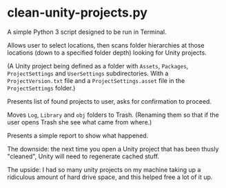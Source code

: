 # clean-unity-projects.py
 
A simple Python 3 script designed to be run in Terminal.

Allows user to select locations, then scans folder hierarchies at those locations (down to a specified folder depth) looking for Unity projects.

(A Unity project being defined as a folder with `Assets`, `Packages`, `ProjectSettings` and `UserSettings` subdirectories. With a `ProjectVersion.txt` file and a `ProjectSettings.asset` file in the `ProjectSettings` folder.)

Presents list of found projects to user, asks for confirmation to proceed.

Moves `Log`, `Library` and `obj` folders to Trash. (Renaming them so that if the user opens Trash she see what came from where.)

Presents a simple report to show what happened.

The downside: the next time you open a Unity project that has been thusly "cleaned", Unity will need to regenerate cached stuff.

The upside: I had so many unity projects on my machine taking up a ridiculous amount of hard drive space, and this helped free a lot of it up.

